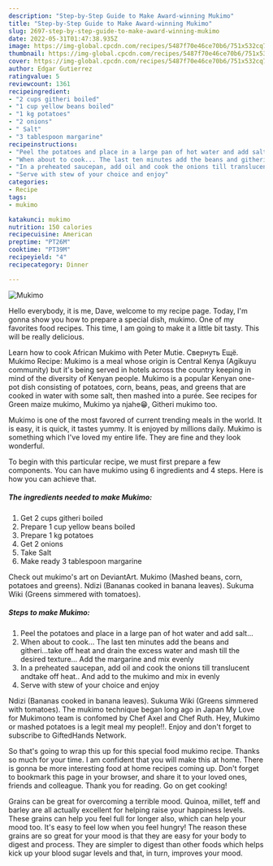 ```yaml
---
description: "Step-by-Step Guide to Make Award-winning Mukimo"
title: "Step-by-Step Guide to Make Award-winning Mukimo"
slug: 2697-step-by-step-guide-to-make-award-winning-mukimo
date: 2022-05-31T01:47:38.935Z
image: https://img-global.cpcdn.com/recipes/5487f70e46ce70b6/751x532cq70/mukimo-recipe-main-photo.jpg
thumbnail: https://img-global.cpcdn.com/recipes/5487f70e46ce70b6/751x532cq70/mukimo-recipe-main-photo.jpg
cover: https://img-global.cpcdn.com/recipes/5487f70e46ce70b6/751x532cq70/mukimo-recipe-main-photo.jpg
author: Edgar Gutierrez
ratingvalue: 5
reviewcount: 1361
recipeingredient:
- "2 cups githeri boiled"
- "1 cup yellow beans boiled"
- "1 kg potatoes"
- "2 onions"
- " Salt"
- "3 tablespoon margarine"
recipeinstructions:
- "Peel the potatoes and place in a large pan of hot water and add salt..."
- "When about to cook... The last ten minutes add the beans and githeri...take off heat and drain the excess water and mash till the desired texture... Add the margarine and mix evenly"
- "In a preheated saucepan, add oil and cook the onions till translucent andtake off heat.. And add to the mukimo and mix in evenly"
- "Serve with stew of your choice and enjoy"
categories:
- Recipe
tags:
- mukimo

katakunci: mukimo 
nutrition: 150 calories
recipecuisine: American
preptime: "PT26M"
cooktime: "PT39M"
recipeyield: "4"
recipecategory: Dinner

---
```



![Mukimo](https://img-global.cpcdn.com/recipes/5487f70e46ce70b6/751x532cq70/mukimo-recipe-main-photo.jpg)

Hello everybody, it is me, Dave, welcome to my recipe page. Today, I'm gonna show you how to prepare a special dish, mukimo. One of my favorites food recipes. This time, I am going to make it a little bit tasty. This will be really delicious.

Learn how to cook African Mukimo with Peter Mutie. Свернуть Ещё. Mukimo Recipe: Mukimo is a meal whose origin is Central Kenya (Agikuyu community) but it&#39;s being served in hotels across the country keeping in mind of the diversity of Kenyan people. Mukimo is a popular Kenyan one-pot dish consisting of potatoes, corn, beans, peas, and greens that are cooked in water with some salt, then mashed into a purée. See recipes for Green maize mukimo, Mukimo ya njahe😁, Githeri mukimo too.

Mukimo is one of the most favored of current trending meals in the world. It is easy, it is quick, it tastes yummy. It is enjoyed by millions daily. Mukimo is something which I've loved my entire life. They are fine and they look wonderful.


To begin with this particular recipe, we must first prepare a few components. You can have mukimo using 6 ingredients and 4 steps. Here is how you can achieve that.

<!--inarticleads1-->

##### The ingredients needed to make Mukimo:

1. Get 2 cups githeri boiled
1. Prepare 1 cup yellow beans boiled
1. Prepare 1 kg potatoes
1. Get 2 onions
1. Take  Salt
1. Make ready 3 tablespoon margarine


Check out mukimo&#39;s art on DeviantArt. Mukimo (Mashed beans, corn, potatoes and greens). Ndizi (Bananas cooked in banana leaves). Sukuma Wiki (Greens simmered with tomatoes). 

<!--inarticleads2-->

##### Steps to make Mukimo:

1. Peel the potatoes and place in a large pan of hot water and add salt...
1. When about to cook... The last ten minutes add the beans and githeri...take off heat and drain the excess water and mash till the desired texture... Add the margarine and mix evenly
1. In a preheated saucepan, add oil and cook the onions till translucent andtake off heat.. And add to the mukimo and mix in evenly
1. Serve with stew of your choice and enjoy


Ndizi (Bananas cooked in banana leaves). Sukuma Wiki (Greens simmered with tomatoes). The mukimo technique began long ago in Japan My Love for Mukimono team is confomed by Chef Axel and Chef Ruth. Hey, Mukimo or mashed potatoes is a legit meal my people!!. Enjoy and don&#39;t forget to subscribe to GiftedHands Network. 

So that's going to wrap this up for this special food mukimo recipe. Thanks so much for your time. I am confident that you will make this at home. There is gonna be more interesting food at home recipes coming up. Don't forget to bookmark this page in your browser, and share it to your loved ones, friends and colleague. Thank you for reading. Go on get cooking!

Grains can be great for overcoming a terrible mood. Quinoa, millet, teff and barley are all actually excellent for helping raise your happiness levels. These grains can help you feel full for longer also, which can help your mood too. It's easy to feel low when you feel hungry! The reason these grains are so great for your mood is that they are easy for your body to digest and process. They are simpler to digest than other foods which helps kick up your blood sugar levels and that, in turn, improves your mood.
